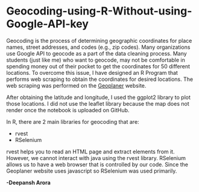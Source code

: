 # Geocoding-using-R-Without-using-Google-API-key


Geocoding is the process of determining geographic coordinates for place names, street addresses, and codes (e.g., zip codes). Many organizations use Google API to geocode as a part of the data cleaning process. Many students (just like me) who want to geocode, may not be comfortable in spending money out of their pocket to get the coordinates for 50 different locations. To overcome this issue, I have designed an R Program that performs web scraping to obtain the coordinates for desired locations. The web scraping was performed on the [Geoplaner](https://www.geoplaner.com/) website.

After obtaining the latitude and longitude, I used the ggplot2 library to plot those locations. I did not use the leaflet library because the map does not render once the notebook is uploaded on GitHub.

In R, there are 2 main libraries for geocoding that are:

- rvest
- RSelenium

rvest helps you to read an HTML page and extract elements from it. However, we cannot interact with java using the rvest library. RSelenium allows us to have a web browser that is controlled by our code. Since the Geoplaner website uses javascript so RSelenium was used primarily.

**-Deepansh Arora**
